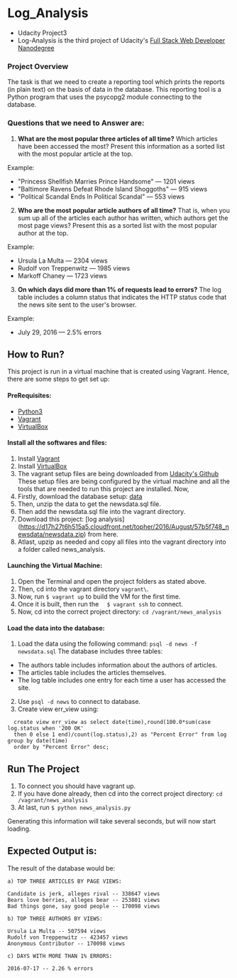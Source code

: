 # Log_Analysis
- Udacity Project3
- Log-Analysis is the third project of Udacity's [Full Stack Web Developer Nanodegree](https://www.udacity.com/course/full-stack-web-developer-nanodegree--nd004)

### Project Overview
The task is that we need to create a reporting tool which prints the reports (in plain text)
on the basis of data in the database. This reporting tool is a Python program
that uses the psycopg2 module connecting to the database.

### Questions that we need to Answer are:
1. **What are the most popular three articles of all time?** Which articles have been
accessed the most? Present this information as a sorted list with the most popular
article at the top.

Example:
- "Princess Shellfish Marries Prince Handsome" — 1201 views
- "Baltimore Ravens Defeat Rhode Island Shoggoths" — 915 views
- "Political Scandal Ends In Political Scandal" — 553 views

2. **Who are the most popular article authors of all time?** That is, when you sum up
all of the articles each author has written, which authors get the most page views?
Present this as a sorted list with the most popular author at the top.

Example:
- Ursula La Multa — 2304 views
- Rudolf von Treppenwitz — 1985 views
- Markoff Chaney — 1723 views

3. **On which days did more than 1% of requests lead to errors?**  The log table
includes a column status that indicates the HTTP status code that the news site sent
to the user's browser.

Example:
- July 29, 2016 — 2.5% errors

## How to Run?
This project is run in a virtual machine that is created using Vagrant. Hence, there are some steps
to get set up:

#### PreRequisites:
  * [Python3](https://www.python.org/)
  * [Vagrant](https://www.vagrantup.com/)
  * [VirtualBox](https://www.virtualbox.org/)

#### Install all the softwares and files:
1. Install [Vagrant](https://www.vagrantup.com/)
2. Install [VirtualBox](https://www.virtualbox.org/)
3. The vagrant setup files are being downloaded from [Udacity's Github](https://github.com/udacity/fullstack-nanodegree-vm)
These setup files are being configured by the virtual machine and all the tools that are needed to run this project are installed.
Now,
1. Firstly, download the database setup: [data](https://d17h27t6h515a5.cloudfront.net/topher/2016/August/57b5f748_newsdata/newsdata.zip)
2. Then, unzip the data to get the newsdata.sql file.
3. Then add the newsdata.sql file into the vagrant directory.
4. Download this project:
[log analysis] (https://d17h27t6h515a5.cloudfront.net/topher/2016/August/57b5f748_newsdata/newsdata.zip) from here.
5. Atlast, upzip as needed and copy all files into the vagrant directory into a folder called news_analysis.

#### Launching the Virtual Machine:
1. Open the Terminal and open the project folders as stated above.
2. Then, cd into the vagrant directory ```vagrant\```.
3. Now, run ``` $ vagrant up ``` to build the VM for the first time.
4. Once it is built, then run the ```   $ vagrant ssh ``` to connect.
5. Now, cd into the correct project directory: ``` cd /vagrant/news_analysis ```

#### Load the data into the database:
1. Load the data using the following command: ``` psql -d news -f newsdata.sql ```
The database includes three tables:
* The authors table includes information about the authors of articles.
* The articles table includes the articles themselves.
* The log table includes one entry for each time a user has accessed the site.
2. Use ```psql -d news``` to connect to database.
3. Create view err_view using:
```
  create view err_view as select date(time),round(100.0*sum(case log.status when '200 OK'
  then 0 else 1 end)/count(log.status),2) as "Percent Error" from log group by date(time)
  order by "Percent Error" desc;
```

## Run The Project
1. To connect you should have vagrant up.
2. If you have done already, then cd into the correct project directory: ``` cd /vagrant/news_analysis ```
3. At last, run ``` $ python news_analysis.py ```

Generating this information will take several seconds, but will now start loading.

## Expected Output is:
  The result of the database would be:

    a) TOP THREE ARTICLES BY PAGE VIEWS:

    Candidate is jerk, alleges rival -- 338647 views
    Bears love berries, alleges bear -- 253801 views
    Bad things gone, say good people -- 170098 views

    b) TOP THREE AUTHORS BY VIEWS:

    Ursula La Multa -- 507594 views
    Rudolf von Treppenwitz -- 423457 views
    Anonymous Contributor -- 170098 views

    c) DAYS WITH MORE THAN 1% ERRORS:

    2016-07-17 -- 2.26 % errors
